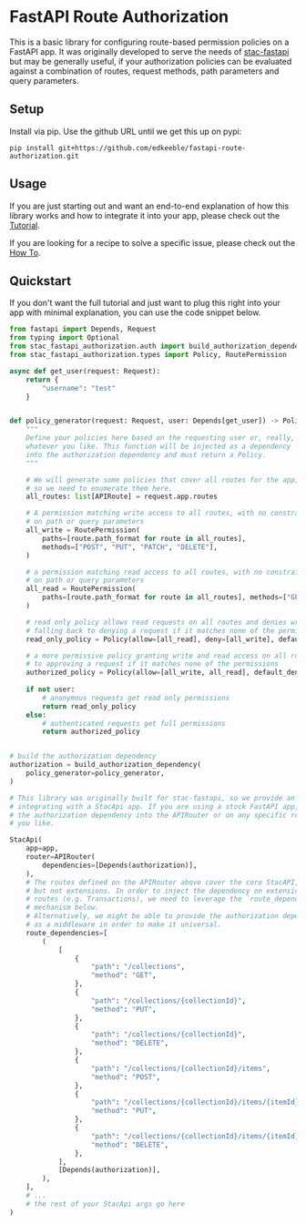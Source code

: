 # FastAPI Route Authorization

This is a basic library for configuring route-based permission policies on a FastAPI app. It was originally developed to serve the needs of [stac-fastapi](https://github.com/stac-utils/stac-fastapi) but may be generally useful, if your authorization policies can be evaluated against a combination of routes, request methods, path parameters and query parameters.

## Setup

Install via pip. Use the github URL until we get this up on pypi:

`pip install git+https://github.com/edkeeble/fastapi-route-authorization.git`

## Usage

If you are just starting out and want an end-to-end explanation of how this library works and how to integrate it into your app, please check out the [Tutorial](./docs/tutorial.md).

If you are looking for a recipe to solve a specific issue, please check out the [How To](./docs/howto.md).


## Quickstart

If you don't want the full tutorial and just want to plug this right into your app with minimal explanation, you can use the code snippet below.

```python
from fastapi import Depends, Request
from typing import Optional
from stac_fastapi_authorization.auth import build_authorization_dependency
from stac_fastapi_authorization.types import Policy, RoutePermission

async def get_user(request: Request):
    return {
        "username": "test"
    }


def policy_generator(request: Request, user: Depends[get_user]) -> Policy:
    """
    Define your policies here based on the requesting user or, really,
    whatever you like. This function will be injected as a dependency
    into the authorization dependency and must return a Policy.
    """

    # We will generate some policies that cover all routes for the app,
    # so we need to enumerate them here.
    all_routes: list[APIRoute] = request.app.routes

    # A permission matching write access to all routes, with no constraints
    # on path or query parameters
    all_write = RoutePermission(
        paths=[route.path_format for route in all_routes],
        methods=["POST", "PUT", "PATCH", "DELETE"],
    )

    # a permission matching read access to all routes, with no constraints
    # on path or query parameters
    all_read = RoutePermission(
        paths=[route.path_format for route in all_routes], methods=["GET"]
    )

    # read only policy allows read requests on all routes and denies write requests
    # falling back to denying a request if it matches none of the permissions
    read_only_policy = Policy(allow=[all_read], deny=[all_write], default_deny=True)

    # a more permissive policy granting write and read access on all routes, falling back
    # to approving a request if it matches none of the permissions
    authorized_policy = Policy(allow=[all_write, all_read], default_deny=False)
    
    if not user:
        # anonymous requests get read only permissions
        return read_only_policy
    else:
        # authenticated requests get full permissions
        return authorized_policy


# build the authorization dependency
authorization = build_authorization_dependency(
    policy_generator=policy_generator,
)

# This library was originally built for stac-fastapi, so we provide an example for
# integrating with a StacApi app. If you are using a stock FastAPI app, you can inject
# the authorization dependency into the APIRouter or on any specific routes that
# you like.

StacApi(
    app=app,
    router=APIRouter(
        dependencies=[Depends(authorization)],
    ),
    # The routes defined on the APIRouter above cover the core StacAPI,
    # but not extensions. In order to inject the dependency on extension
    # routes (e.g. Transactions), we need to leverage the `route_dependencies`
    # mechanism below.
    # Alternatively, we might be able to provide the authorization dependency
    # as a middleware in order to make it universal.
    route_dependencies=[
        (
            [
                {
                    "path": "/collections",
                    "method": "GET",
                },
                {
                    "path": "/collections/{collectionId}",
                    "method": "PUT",
                },
                {
                    "path": "/collections/{collectionId}",
                    "method": "DELETE",
                },
                {
                    "path": "/collections/{collectionId}/items",
                    "method": "POST",
                },
                {
                    "path": "/collections/{collectionId}/items/{itemId}",
                    "method": "PUT",
                },
                {
                    "path": "/collections/{collectionId}/items/{itemId}",
                    "method": "DELETE",
                },
            ],
            [Depends(authorization)],
        ),
    ],
    # ...
    # the rest of your StacApi args go here
)


```